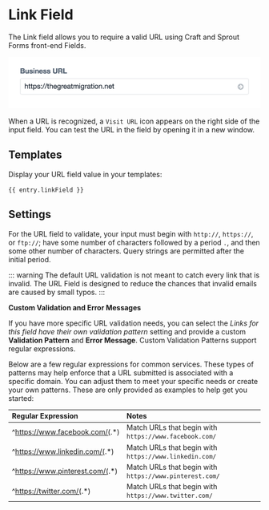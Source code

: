 # Link Field

The Link field allows you to require a valid URL using Craft and Sprout Forms front-end Fields.

![Sprout URL Field](./../images/fields/example-url-field.gif)

When a URL is recognized, a `Visit URL` icon appears on the right side of the input field. You can test the URL in the field by opening it in a new window.

## Templates

Display your URL field value in your templates:

``` twig
{{ entry.linkField }}
```

## Settings

For the URL field to validate, your input must begin with `http://`, `https://`, or `ftp://`; have some number of characters followed by a period  `.`, and then some other number of characters. Query strings are permitted after the initial period.  

::: warning
The default URL validation is not meant to catch every link that is invalid. The URL Field is designed to reduce the chances that invalid emails are caused by small typos.
:::

**Custom Validation and Error Messages**

If you have more specific URL validation needs, you can select the _Links for this field have their own validation pattern_ setting and provide a custom **Validation Pattern** and **Error Message**.  Custom Validation Patterns support regular expressions.

Below are a few regular expressions for common services. These types of patterns may help enforce that a URL submitted is associated with a specific domain. You can adjust them to meet your specific needs or create your own patterns. These are only provided as examples to help get you started:

| Regular Expression | Notes  |
|:------------------ |:------ |
| ^https://www.facebook.com/(.*) | Match URLs that begin with `https://www.facebook.com/` |
| ^https://www.linkedin.com/(.*) | Match URLs that begin with `https://www.linkedin.com/` |
| ^https://www.pinterest.com/(.*) | Match URLs that begin with `https://www.pinterest.com/` |
| ^https://twitter.com/(.*) | Match URLs that begin with `https://www.twitter.com/` |